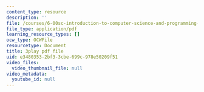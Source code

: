 ```yaml
---
content_type: resource
description: ''
file: /courses/6-00sc-introduction-to-computer-science-and-programming-spring-2011/e34803532bf33cbe699c978e50209f51_GmkRmETGghw.pdf
file_type: application/pdf
learning_resource_types: []
ocw_type: OCWFile
resourcetype: Document
title: 3play pdf file
uid: e3480353-2bf3-3cbe-699c-978e50209f51
video_files:
  video_thumbnail_file: null
video_metadata:
  youtube_id: null
---
```

